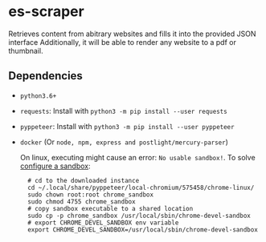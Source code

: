 # es-scraper
Retrieves content from abitrary websites and fills it into the provided JSON interface Additionally, it will be able to render any website to a pdf or thumbnail.

## Dependencies
- `python3.6+`
- `requests`: Install with `python3 -m pip install --user requests`
- `pyppeteer`: Install with `python3 -m pip install --user pyppeteer `
- `docker` (Or `node, npm, express and postlight/mercury-parser`)

  On linux, executing might cause an error: `No usable sandbox!`. To solve [configure a sandbox](https://github.com/GoogleChrome/puppeteer/blob/master/docs/troubleshooting.md#setting-up-chrome-linux-sandbox):
  ```
    # cd to the downloaded instance
    cd ~/.local/share/pyppeteer/local-chromium/575458/chrome-linux/
    sudo chown root:root chrome_sandbox
    sudo chmod 4755 chrome_sandbox
    # copy sandbox executable to a shared location
    sudo cp -p chrome_sandbox /usr/local/sbin/chrome-devel-sandbox
    # export CHROME_DEVEL_SANDBOX env variable
    export CHROME_DEVEL_SANDBOX=/usr/local/sbin/chrome-devel-sandbox
  ```
